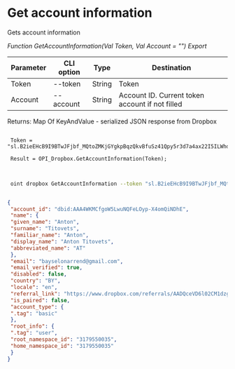 ﻿---
sidebar_position: 4
---

# Get account information
 Gets account information


*Function GetAccountInformation(Val Token, Val Account = "") Export*

 | Parameter | CLI option | Type | Destination |
 |-|-|-|-|
 | Token | --token | String | Token |
 | Account | --account | String | Account ID. Current token account if not filled |

 
 Returns: Map Of KeyAndValue - serialized JSON response from Dropbox

```bsl title="Code example"
	
 Token = "sl.B2ieEHcB9I9BTwJFjbf_MQtoZMKjGYgkpBqzQkvBfuSz41Qpy5r3d7a4ax22I5ILWhd9KLbN5L...";
 
 Result = OPI_Dropbox.GetAccountInformation(Token);
	
```

```sh title="CLI command example"
 
 oint dropbox GetAccountInformation --token "sl.B2ieEHcB9I9BTwJFjbf_MQtoZMKjGYgkpBqzQkvBfuSz41Qpy5r3d7a4ax22I5ILWhd9KLbN5L..." --account %account%

```


```json title="Result"

{
 "account_id": "dbid:AAA4WKMCfgoW5LwuNQFeLOyp-X4omQiNDhE",
 "name": {
 "given_name": "Anton",
 "surname": "Titovets",
 "familiar_name": "Anton",
 "display_name": "Anton Titovets",
 "abbreviated_name": "АТ"
 },
 "email": "bayselonarrend@gmail.com",
 "email_verified": true,
 "disabled": false,
 "country": "BY",
 "locale": "en",
 "referral_link": "https://www.dropbox.com/referrals/AADQceVD6l02CM1dzgLM7s_o8gdaPXKc7oM?src=app9-2724483",
 "is_paired": false,
 "account_type": {
 ".tag": "basic"
 },
 "root_info": {
 ".tag": "user",
 "root_namespace_id": "3179550035",
 "home_namespace_id": "3179550035"
 }
}

```
